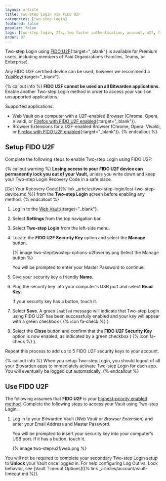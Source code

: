```yaml
---
layout: article
title: Two-step Login via FIDO U2F
categories: [two-step-login]
featured: false
popular: false
tags: [two-step login, 2fa, two factor authentication, account, u2f, fido]
order: 07
---
```


Two-step Login using [FIDO U2F](https://www.yubico.com/solutions/fido-u2f/){:target="_blank"} is available for Premium users, including members of Paid Organizations (Families, Teams, or Enterprise).

Any FIDO U2F certified device can be used, however we recommend a [YubiKey](https://www.yubico.com/products/yubikey-hardware/){:target="_blank"}.

{% callout info %}
**FIDO U2F cannot be used on all Bitwarden applications.** Enable another Two-step Login method in order to access your vault on unsupported applications.

Supported applications:

- Web Vault on a computer with a U2F-enabled Browser (Chrome, Opera, Vivaldi, or [Firefox with FIDO U2F enabled](https://www.yubico.com/2017/11/how-to-navigate-fido-u2f-in-firefox-quantum/){:target="_blank"}).
- Browser Extensions for a U2F-enabled Browser (Chrome, Opera, Vivaldi, or [Firefox with FIDO U2F enabled](https://www.yubico.com/2017/11/how-to-navigate-fido-u2f-in-firefox-quantum/){:target="_blank"}).
{% endcallout %}

## Setup FIDO U2F

Complete the following steps to enable Two-step Login using FIDO U2F:

{% callout warning %}
**Losing access to your FIDO U2F device can permanently lock you out of your Vault,** unless you write down and keep your Two-step Login Recovery Code in a safe place.

[Get Your Recovery Code]({% link _articles/two-step-login/lost-two-step-device.md %}) from the **Two-step Login** screen before enabling any method.
{% endcallout %}

1. Log in to the [Web Vault](https://vault.bitwarden.com){:target="\_blank"}.
2. Select **Settings** from the top navigation bar.
3. Select **Two-step Login** from the left-side menu.
4. Locate the **FIDO U2F Security Key** option and select the **Manage** button.

   {% image two-step/twostep-options-u2foverlay.png Select the Manage button %}

   You will be prompted to enter your Master Password to continue.

5. Give your security key a friendly **Name**.
6. Plug the security key into your computer's USB port and select **Read Key**.

   If your security key has a button, touch it.

7. Select **Save**. A green `Enabled` message will indicate that Two-step Login using FIDO U2F has been successfully enabled and your key will appear with a green checkbox ( {% icon fa-check %} ).
8. Select the **Close** button and confirm that the **FIDO U2F Security Key** option is now enabled, as indicated by a green checkbox ( {% icon fa-check %} ).

Repeat this process to add up to 5 FIDO U2F security keys to your account.

{% callout info %}
When you setup Two-step Login, you should logout of all your Bitwarden apps to immediately activate Two-step Login for each app. You will eventually be logged out automatically.
{% endcallout %}

## Use FIDO U2F

The following assumes that **FIDO U2F** is your [highest-priority enabled method](https://bitwarden.com/help/article/setup-two-step-login/#using-multiple-methods). Complete the following steps to access your Vault using Two-step Login:

1. Log in to your Bitwarden Vault (*Web Vault* or *Browser Extension*) and enter your Email Address and Master Password.

   You will be prompted to insert your security key into your computer's USB port. If it has a button, touch it.

   {% image two-step/u2f/web.png %}

You will not be required to complete your secondary Two-step Login setup to **Unlock** your Vault once logged in. For help configuring Log Out vs. Lock behavior, see [Vault Timeout Options]({% link _articles/account/vault-timeout.md %}).
